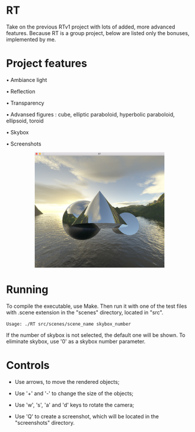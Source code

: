 # RT
Take on the previous RTv1 project with lots of added, more advanced features. Because RT is a group project, below are listed only the bonuses, implemented by me.

# Project features
• Ambiance light

• Reflection

• Transparency

• Advansed figures : cube, elliptic paraboloid, hyperbolic paraboloid, ellipsoid, toroid

• Skybox

• Screenshots


<p align="center">
<img src="https://github.com/akulaiev/RT/blob/master/demo.png" width="350">
</p>

# Running
To compile the executable, use Make. Then run it with one of the test files with .scene extension in the "scenes" directory, located in "src".
```
Usage: ./RT src/scenes/scene_name skybox_number
```
If the number of skybox is not selected, the default one will be shown. To eliminate skybox, use '0' as a skybox number parameter.

# Controls
- Use arrows, to move the rendered objects;

- Use '+' and '-' to change the size of the objects;

- Use 'w', 's', 'a' and 'd' keys to rotate the camera;

- Use 'Q' to create a screenshot, which will be located in the "screenshots" directory.

